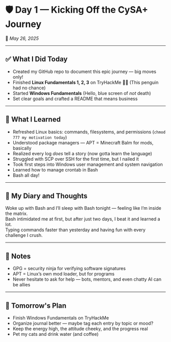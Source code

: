 # 🛡️ Day 1 — Kicking Off the CySA+ Journey  
📅 *May 26, 2025*

---

## ✅ What I Did Today

- Created my GitHub repo to document this epic journey — big moves only!  
- Finished **Linux Fundamentals 1, 2, 3** on TryHackMe 🐧💥 (This penguin had no chance)  
- Started **Windows Fundamentals** (Hello, blue screen of *not* death)   
- Set clear goals and crafted a README that means business

---

## 🧠 What I Learned

- Refreshed Linux basics: commands, filesystems, and permissions (`chmod 777 my motivation today`)  
- Understood package managers — APT = Minecraft Balm for mods, basically  
- Realized every log *does* tell a story (now gotta learn the language) 
- Struggled with SCP over SSH for the first time, but I nailed it
- Took first steps into Windows user management and system navigation
- Learned how to manage crontab in Bash
- Bash all day!  

---

## 💬 My Diary and Thoughts

Woke up with Bash and I’ll sleep with Bash tonight — feeling like I’m inside the matrix.  
Bash intimidated me at first, but after just two days, I beat it and learned a lot.  
Typing commands faster than yesterday and having fun with every challenge I crush.

---

## 🧩 Notes

- GPG = security ninja for verifying software signatures  
- APT = Linux’s own mod loader, but for programs  
- Never hesitate to ask for help — bots, mentors, and even chatty AI can be allies  

---

## 🔄 Tomorrow's Plan

- Finish Windows Fundamentals on TryHackMe 
- Organize journal better — maybe tag each entry by topic or mood?  
- Keep the energy high, the attitude cheeky, and the progress real  
- Pet my cats and drink water (and coffee)

